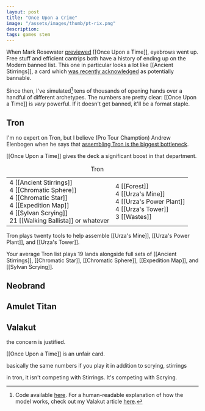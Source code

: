 ```yaml
---
layout: post
title: "Once Upon a Crime"
image: "/assets/images/thumb/pt-rix.png"
description: 
tags: games stem
---
```


When Mark Rosewater [previewed](https://magic.wizards.com/en/articles/archive/making-magic/eldraine-or-shine-2019-09-09) [[Once Upon a Time]], eyebrows went up. Free stuff and efficient cantrips both have a history of ending up on the Modern banned list. This one in particular looks a lot like [[Ancient Stirrings]], a card which [was recently acknowledged](https://magic.wizards.com/en/articles/archive/news/january-21-2019-banned-and-restricted-announcement) as potentially bannable.

Since then, I've simulated[^1] tens of thousands of opening hands over a handful of different archetypes. The numbers are pretty clear: [[Once Upon a Time]] is *very* powerful. If it doesn't get banned, it'll be a format staple. 

[^1]: Code available [here](https://github.com/charles-uno/amulet). For a human-readable explanation of how the model works, check out my Valakut article [here](http://charles.uno/valakut-simulation/). 


## Tron

I'm no expert on Tron, but I believe (Pro Tour Chamption) Andrew Elenbogen when he says that [assembling Tron is the biggest bottleneck](https://twitter.com/Ajelenbogen/status/1171268444781760514). 

[[Once Upon a Time]] gives the deck a significant boost in that department. 


<table class="cardlist">
    <caption class="deckname">Tron</caption>
    <tr>
        <td>
            4 [[Ancient Stirrings]]<br>
            4 [[Chromatic Sphere]]<br>
            4 [[Chromatic Star]]<br>
            4 [[Expedition Map]]<br>
            4 [[Sylvan Scrying]]<br>
            21 [[Walking Ballista]] or whatever
        </td>
        <td>
            4 [[Forest]]<br>
            4 [[Urza's Mine]]<br>
            4 [[Urza's Power Plant]]<br>
            4 [[Urza's Tower]]<br>
            3 [[Wastes]]<br>
        </td>
    </tr>
</table>




Tron plays twenty tools to help assemble [[Urza's Mine]], [[Urza's Power Plant]], and [[Urza's Tower]]. 



Your average Tron list plays 19 lands alongside full sets of [[Ancient Stirrings]], [[Chromatic Star]], [[Chromatic Sphere]], [[Expedition Map]], and [[Sylvan Scrying]]. 



## Neobrand



## Amulet Titan


## Valakut



















the concern is justified. 

[[Once Upon a Time]] is an unfair card. 




basically the same numbers if you play it in addition to scrying, stirrings


in tron, it isn't competing with Stirrings. It's competing with Scrying.

